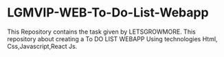 # LGMVIP-WEB-To-Do-List-Webapp
This Repository contains the task given by LETSGROWMORE.
This repository about creating a To DO LIST WEBAPP Using technologies Html, Css,Javascript,React Js.
